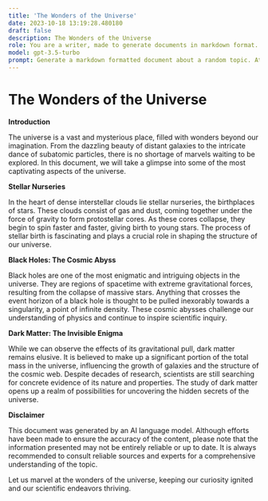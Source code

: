 ```yaml
---
title: 'The Wonders of the Universe'
date: 2023-10-18 13:19:28.480180
draft: false
description: The Wonders of the Universe
role: You are a writer, made to generate documents in markdown format. It is very important that all of the documents you generate are in valid markdown format.
model: gpt-3.5-turbo
prompt: Generate a markdown formatted document about a random topic. At the bottom, include a disclaimer explaining that the document was generated by you. The first line of the document should be the title. Make sure that the entire document is in proper markdown format, using a mix of various tags to make the document visually appealing.
---
```


# The Wonders of the Universe

**Introduction**

The universe is a vast and mysterious place, filled with wonders beyond our imagination. From the dazzling beauty of distant galaxies to the intricate dance of subatomic particles, there is no shortage of marvels waiting to be explored. In this document, we will take a glimpse into some of the most captivating aspects of the universe.

**Stellar Nurseries**

In the heart of dense interstellar clouds lie stellar nurseries, the birthplaces of stars. These clouds consist of gas and dust, coming together under the force of gravity to form protostellar cores. As these cores collapse, they begin to spin faster and faster, giving birth to young stars. The process of stellar birth is fascinating and plays a crucial role in shaping the structure of our universe.

**Black Holes: The Cosmic Abyss**

Black holes are one of the most enigmatic and intriguing objects in the universe. They are regions of spacetime with extreme gravitational forces, resulting from the collapse of massive stars. Anything that crosses the event horizon of a black hole is thought to be pulled inexorably towards a singularity, a point of infinite density. These cosmic abysses challenge our understanding of physics and continue to inspire scientific inquiry.

**Dark Matter: The Invisible Enigma**

While we can observe the effects of its gravitational pull, dark matter remains elusive. It is believed to make up a significant portion of the total mass in the universe, influencing the growth of galaxies and the structure of the cosmic web. Despite decades of research, scientists are still searching for concrete evidence of its nature and properties. The study of dark matter opens up a realm of possibilities for uncovering the hidden secrets of the universe.

**Disclaimer**

This document was generated by an AI language model. Although efforts have been made to ensure the accuracy of the content, please note that the information presented may not be entirely reliable or up to date. It is always recommended to consult reliable sources and experts for a comprehensive understanding of the topic.

Let us marvel at the wonders of the universe, keeping our curiosity ignited and our scientific endeavors thriving.